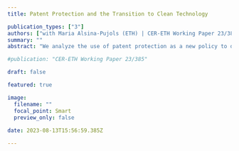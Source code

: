 ```yaml
---
title: Patent Protection and the Transition to Clean Technology

publication_types: ["3"]
authors: ["with Maria Alsina-Pujols (ETH) | CER-ETH Working Paper 23/385 | R&R at Journal of the Association of Environmental and Resource Economists"]
summary: ""
abstract: "We analyze the use of patent protection as a new policy to direct technical change to clean technology. Contrary to popular belief, it is dirty (and not clean) innovations that should be excluded from patent protection to reduce emissions. In the short-run, removing patent protection on dirty technology increases emissions. However, the reduced markup on dirty technology can induce clean innovation, reducing emissions in the long-run. We use a general equilibrium model to show both analytically and numerically that removing patent protection on dirty technology can indeed promote the energy transition and reduce the cost of mitigating climate change."

#publication: "CER-ETH Working Paper 23/385"

draft: false

featured: true

image:
  filename: ""
  focal_point: Smart
  preview_only: false
  
date: 2023-08-13T15:56:59.385Z

---
```

